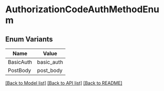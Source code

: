 # AuthorizationCodeAuthMethodEnum

## Enum Variants

| Name | Value |
|---- | -----|
| BasicAuth | basic_auth |
| PostBody | post_body |


[[Back to Model list]](../README.md#documentation-for-models) [[Back to API list]](../README.md#documentation-for-api-endpoints) [[Back to README]](../README.md)


